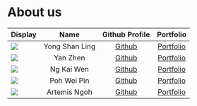 # About us

| Display                                                                                                    |      Name      |              Github Profile              |            Portfolio             |
|------------------------------------------------------------------------------------------------------------|:--------------:|:----------------------------------------:|:--------------------------------:|
| ![](https://via.placeholder.com/100.png?text=Photo)                                                        | Yong Shan Ling |   [Github](https://github.com/ysl-28)    |  [Portfolio](team/shanling.md)   |
| ![](https://via.placeholder.com/100.png?text=Photo)                                                        |    Yan Zhen    |    [Github](https://github.com/Ng-YZ)    |   [Portfolio](team/yanzhen.md)   |
| ![](https://avatars.githubusercontent.com/u/88386677?s=400&v=4)                                            |   Ng Kai Wen   | [Github](https://github.com/ngkaiwen123) | [Portfolio](team/ngkaiwen123.md) |
| ![](https://via.placeholder.com/100.png?text=Photo)                                                        |  Poh Wei Pin   |   [Github](https://github.com/firwer)    |  [Portfolio](team/firwer.md)   |
| ![](https://avatars.githubusercontent.com/u/24601679?s=400&u=4ff44cf4bbd34ac299fd550ce267a884df4043a7&v=4) |  Artemis Ngoh  | [Github](https://github.com/ArtemiszenN) | [Portfolio](team/artemis.md)  |
